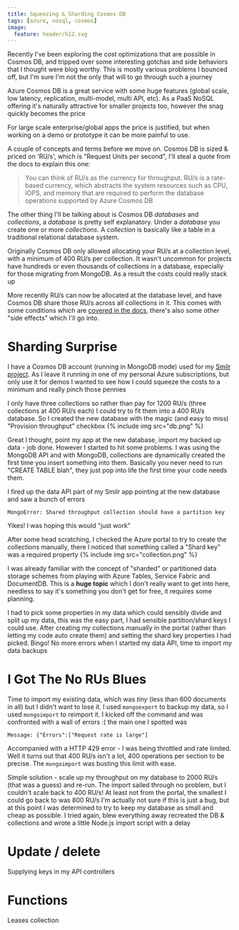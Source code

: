 ```yaml
---
title: Squeezing & Sharding Cosmos DB
tags: [azure, nosql, cosmos]
image:
  feature: header/h12.svg
---
```

Recently I've been exploring the cost optimizations that are possible in Cosmos DB, and tripped over some interesting gotchas and side behaviors that I thought were blog worthy. This is mostly various problems I bounced off, but I'm sure I'm not the only that will to go through such a journey

Azure Cosmos DB is a great service with some huge features (global scale, low latency, replication, multi-model, multi API, etc). As a PaaS NoSQL offering it's naturally attractive for smaller projects too, however the snag quickly becomes the price

<!--more-->

For large scale enterprise/global apps the price is justified, but when working on a demo or prototype it can be more painful to use. 

A couple of concepts and terms before we move on. Cosmos DB is sized & priced on 'RU/s', which is "Request Units per second", I'll steal a quote from the docs to explain this one:
> You can think of RU/s as the currency for throughput. RU/s is a rate-based currency, which abstracts the system resources such as CPU, IOPS, and memory that are required to perform the database operations supported by Azure Cosmos DB

The other thing I'll be talking about is Cosmos DB *databases* and *collections*, a *database* is pretty self explanatory. Under a *database* you create one or more *collections*. A *collection* is basically like a table in a traditional relational database system. 

Originally Cosmos DB only allowed allocating your RU/s at a collection level, with a minimum of 400 RU/s per collection. It wasn't uncommon for projects have hundreds or even thousands of collections in a database, especially for those migrating from MongoDB. As a result the costs could really stack up

More recently RU/s can now be allocated at the database level, and have Cosmos DB share those RU/s across all collections in it. This comes with some conditions which are [covered in the docs](https://docs.microsoft.com/en-us/azure/cosmos-db/set-throughput), there's also some other "side effects" which I'll go into.

# Sharding Surprise
I have a Cosmos DB account (running in MongoDB mode) used for my [Smilr project](https://smilr.benco.io). As I leave it running in one of my personal Azure subscriptions, but only use it for demos I wanted to see how I could squeeze the costs to a minimum and really pinch those pennies

I only have three collections so rather than pay for 1200 RU/s (three collections at 400 RU/s each) I could try to fit them into a 400 RU/s database. So I created the new database with the magic (and easy to miss) "Provision throughput" checkbox
{% include img src="db.png" %}

Great I thought, point my app at the new database, import my backed up data - job done. However I started to hit some problems. I was using the MongoDB API and with MongoDB, collections are dynamically created the first time you insert something into them. Basically you never need to run "CREATE TABLE blah", they just pop into life the first time your code needs them.

I fired up the data API part of my Smilr app pointing at the new database and saw a bunch of errors
```
MongoError: Shared throughput collection should have a partition key
```
Yikes! I was hoping this would "just work"

After some head scratching, I checked the Azure portal to try to create the collections manually, there I noticed that something called a "Shard key" was a required property 
{% include img src="collection.png" %}

I was already familiar with the concept of "sharded" or partitioned data storage schemes from playing with Azure Tables, Service Fabric and DocumentDB. This is a **huge topic** which I don't really want to get into here, needless to say it's something you don't get for free, it requires some planning. 

I had to pick some properties in my data which could sensibly divide and split up my data, this was the easy part, I had sensible partition/shard keys I could use. After creating my collections manually in the portal (rather than letting my code auto create them) and setting the shard key properties I had picked. Bingo! No more errors when I started my data API, time to import my data backups

# I Got The No RUs Blues
Time to import my existing data, which was *tiny* (less than 600 documents in all) but I didn't want to lose it. I used `mongoexport` to backup my data, so I used `mongoimport` to reimport it. I kicked off the command and was confronted with a wall of errors :( the main one I spotted was 
```
Message: {"Errors":["Request rate is large"]
```
Accompanied with a HTTP 429 error - I was being throttled and rate limited. Well it turns out that 400 RU/s isn't a lot, 400 operations per section to be precise. The `mongoimport` was busting this limit with ease. 

Simple solution - scale up my throughput on my database to 2000 RU/s (that was a guess) and re-run. The import sailed through no problem, but I couldn't scale back to 400 RU/s! At least not from the portal, the smallest I could go back to was 800 RU/s I'm actually not sure if this is just a bug, but at this point I was determined to try to keep my database as small and cheap as possible. 
I tried again, blew everything away recreated the DB & collections and wrote a little Node.js import script with a delay 

# Update / delete

Supplying keys in my API controllers

# Functions 

Leases collection